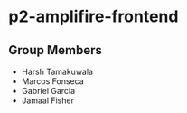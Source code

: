 # p2-amplifire-frontend

## Group Members
- Harsh Tamakuwala
- Marcos Fonseca
- Gabriel Garcia
- Jamaal Fisher